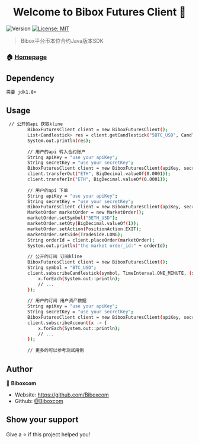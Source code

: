 <h1 align="center">Welcome to Bibox Futures Client 👋</h1>
<p>
  <img alt="Version" src="https://img.shields.io/badge/version-v1.0.0-blue.svg?cacheSeconds=2592000" />
  <a href="#" target="_blank">
    <img alt="License: MIT" src="https://img.shields.io/badge/License-MIT-yellow.svg" />
  </a>
</p>

> Bibox平台币本位合约Java版本SDK

### 🏠 [Homepage](https://futures.bibox.me/zh/futures)

## Dependency

```sh
需要 jdk1.8+
```

## Usage

```sh
 // 公开的api 获取kline
        BiboxFuturesClient client = new BiboxFuturesClient();
        List<Candlestick> res = client.getCandlestick("5BTC_USD", CandlestickInterval.WEEKLY,10);
        System.out.println(res);
        
        // 用户的api 转入合约账户
        String apiKey = "use your apiKey";
        String secretKey = "use your secretKey";
        BiboxFuturesClient client = new BiboxFuturesClient(apiKey, secretKey);
        client.transferOut("ETH", BigDecimal.valueOf(0.0001));
        client.transferIn("ETH", BigDecimal.valueOf(0.0001));
        
        // 用户的api 下单
        String apiKey = "use your apiKey";
        String secretKey = "use your secretKey";
        BiboxFuturesClient client = new BiboxFuturesClient(apiKey, secretKey);
        MarketOrder marketOrder = new MarketOrder();
        marketOrder.setSymbol("5ETH_USD");
        marketOrder.setQty(BigDecimal.valueOf(1));
        marketOrder.setAction(PositionAction.EXIT);
        marketOrder.setSide(TradeSide.LONG);
        String orderId = client.placeOrder(marketOrder);
        System.out.println("the market order_id:" + orderId);
        
        // 公开的订阅 订阅kline
        BiboxFuturesClient client = new BiboxFuturesClient();
        String symbol = "BTC_USD";
        client.subscribeCandlestick(symbol, TimeInterval.ONE_MINUTE, (x) -> {
            x.forEach(System.out::println);
            // ...
        });
        
        // 用户的订阅 用户资产数据
        String apiKey = "use your apiKey";
        String secretKey = "use your secretKey";
        BiboxFuturesClient client = new BiboxFuturesClient(apiKey, secretKey);
        client.subscribeAccount(x -> {
            x.forEach(System.out::println);
            // ...
        });
        
        // 更多的可以参考测试用例
```

## Author

👤 **Biboxcom**

* Website: https://github.com/Biboxcom
* Github: [@Biboxcom](https://github.com/Biboxcom)

## Show your support

Give a ⭐️ if this project helped you!


